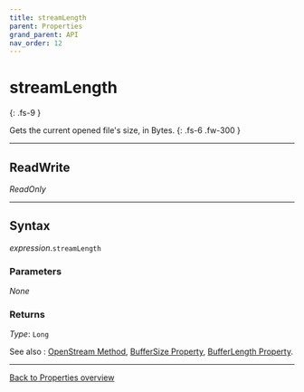```yaml
---
title: streamLength
parent: Properties
grand_parent: API
nav_order: 12
---
```


# streamLength
{: .fs-9 }

Gets the current opened file's size, in Bytes.
{: .fs-6 .fw-300 }

---

## ReadWrite

_ReadOnly_

---

## Syntax

*expression*.`streamLength`

### Parameters

_None_

### Returns

*Type*: `Long`

See also
: [OpenStream Method](https://ecp-solutions.github.io/ECPTextStream/api/methods/openstream.html), [BufferSize Property](https://ecp-solutions.github.io/ECPTextStream/api/properties/buffersize.html), [BufferLength Property](https://ecp-solutions.github.io/ECPTextStream/api/properties/bufferlength.html).

---

[Back to Properties overview](https://ecp-solutions.github.io/ECPTextStream/api/properties/)
